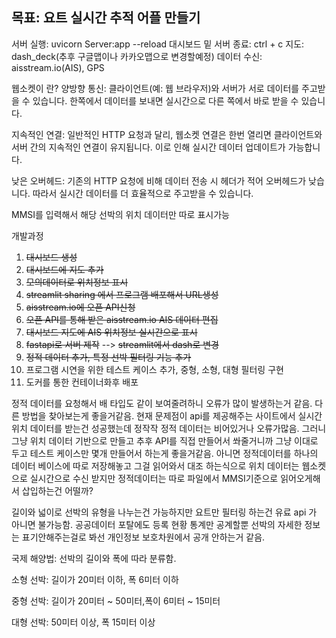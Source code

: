 ## 목표: 요트 실시간 추적 어플 만들기

서버 실행: uvicorn Server:app --reload
대시보드 밑 서버 종료: ctrl + c
지도: dash_deck(추후 구글맵이나 카카오맵으로 변경할예정)
데이터 수신: aisstream.io(AIS), GPS

웹소켓이 란?
양방향 통신: 클라이언트(예: 웹 브라우저)와 서버가 서로 데이터를 주고받을 수 있습니다. 한쪽에서 데이터를 보내면 실시간으로 다른 쪽에서 바로 받을 수 있습니다.

지속적인 연결: 일반적인 HTTP 요청과 달리, 웹소켓 연결은 한번 열리면 클라이언트와 서버 간의 지속적인 연결이 유지됩니다. 이로 인해 실시간 데이터 업데이트가 가능합니다.

낮은 오버헤드: 기존의 HTTP 요청에 비해 데이터 전송 시 헤더가 적어 오버헤드가 낮습니다. 따라서 실시간 데이터를 더 효율적으로 주고받을 수 있습니다.

MMSI를 입력해서 해당 선박의 위치 데이터만 따로 표시가능


개발과정
1. ~~대시보드 생성~~
2. ~~대시보드에 지도 추가~~
3. ~~모의데이터로 위치정보 표시~~
4. ~~streamlit sharing 에서 프로그램 배포해서 URL생성~~ 
5. ~~aisstream.io에 오픈 API신청~~
6. ~~오픈 API를 통해 받은 aisstream.io AIS 데이터 편집~~
7. ~~대시보드 지도에 AIS 위치정보 실시간으로 표시~~
8. ~~fastapi로 서버 제작~~ --> ~~streamlit에서 dash로 변경~~
9. ~~정적 데이터 추가, 특정 선박 필터링 기능 추가~~ 
10. 프로그램 시연을 위한 테스트 케이스 추가, 중형, 소형, 대형 필터링 구현
11. 도커를 통한 컨테이너화후 배포

정적 데이터를 요청해서 배 타입도 같이 보여줄려하니 오류가 많이 발생하는거 같음. 다른 방법을 찾아보는게 좋을거같음.
현재 문제점이 api를 제공해주는 사이트에서 실시간 위치 데이터를 받는건 성공했는데 정작작 정적 데이터는 비어있거나 오류가많음.
그러니 그냥 위치 데이터 기반으로 만들고 추후 API를 직접 만들어서 쏴줄거니까 그냥 이대로 두고 테스트 케이스만 몇개 만들어서 하는게 좋을거같음.
아니면 정적데이터를 하나의 데이터 베이스에 따로 저장해놓고 그걸 읽어와서 대조 하는식으로 위치 데이터는 웹소켓으로 실시간으로 수신 받지만 정적데이터는 따로 파일에서 MMSI기준으로 읽어오게해서 삽입하는건 어떨까?

길이와 넓이로 선박의 유형을 나누는건 가능하지만 요트만 필터링 하는건 유료 api 가 아니면 불가능함. 공공데이터 포탈에도 등록 현황 통계만 공계할뿐 선박의 자세한 정보는 표기안해주는걸로 봐선 개인정보 보호차원에서 공개 안하는거 같음.



국제 해양법: 선박의 길이와 폭에 따라 분류함.

소형 선박: 길이가 20미터 이하, 폭 6미터 이하

중형 선박: 길이가 20미터 ~ 50미터,폭이 6미터 ~ 15미터

대형 선박: 50미터 이상, 폭 15미터 이상
